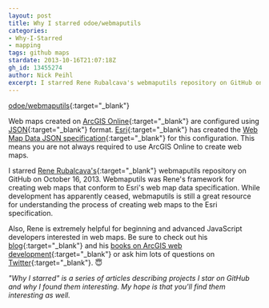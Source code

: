 ```yaml
---
layout: post
title: Why I starred odoe/webmaputils
categories:
- Why-I-Starred
- mapping
tags: github maps
stardate: 2013-10-16T21:07:18Z
gh_id: 13455274
author: Nick Peihl
excerpt: I starred Rene Rubalcava's webmaputils repository on GitHub on October 16, 2013. Webmaputils was Rene's framework for creating web maps that conform to Esri's web map data specification.
---
```


[odoe/webmaputils](https://github.com/odoe/webmaputils){:target="_blank"}

Web maps created on [ArcGIS Online](http://arcgis.com){:target="_blank"} are configured using [JSON](http://json.org){:target="_blank"} format. [Esri](http://www.esri.com){:target="_blank"} has created the [Web Map Data JSON specification](http://resources.arcgis.com/en/help/arcgis-web-map-json/#/Web_map_data/02qt0000000q000000/){:target="_blank"} for this configuration. This means you are not always required to use ArcGIS Online to create web maps.

I starred [Rene Rubalcava's](https://twitter.com/odoenet){:target="_blank"} webmaputils repository on GitHub on October 16, 2013. Webmaputils was Rene's framework for creating web maps that conform to Esri's web map data specification. While development has apparently ceased, webmaputils is still a great resource for understanding the process of creating web maps to the Esri specification.

Also, Rene is extremely helpful for beginning and advanced JavaScript developers interested in web maps. Be sure to check out his [blog](http://odoe.net/blog/){:target="_blank"} and his [books on ArcGIS web development](http://odoe.net/blog/products/){:target="_blank"} or ask him lots of questions on [Twitter](http://twitter.com/odoenet){:target="_blank"}. 😇

*"Why I starred" is a series of articles describing projects I star on GitHub and why I found them interesting. My hope is that you'll find them interesting as well.*
